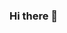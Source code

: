 ### Hi there 👋

<!--
**PrasunKundu/PrasunKundu** is a ✨ _special_ ✨ repository because its `README.md` (this file) appears on your GitHub profile.

Here are some ideas to get you started:

- 🔭 I’m currently working on ... Javascript
- 🌱 I’m currently learning ... Full Stack Web Development
- 👯 I’m looking to collaborate on ... Open source Project and Good first Issues 
- 🤔 I’m looking for help with ... 
- 💬 Ask me about ... anything related tech stacks and open source 
- 📫 How to reach me: ... linktr.ee/prasunkundu
- 😄 Pronouns: ... 
- ⚡ Fun fact: ... 
-->
